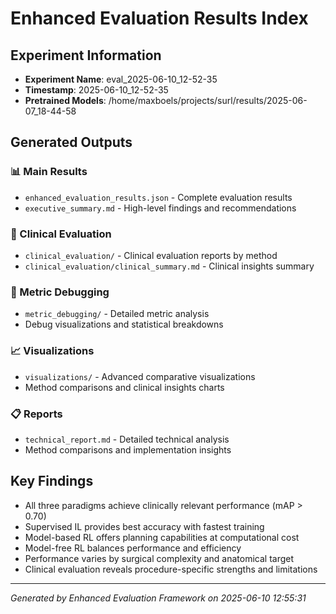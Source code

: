 
# Enhanced Evaluation Results Index

## Experiment Information
- **Experiment Name**: eval_2025-06-10_12-52-35
- **Timestamp**: 2025-06-10_12-52-35
- **Pretrained Models**: /home/maxboels/projects/surl/results/2025-06-07_18-44-58

## Generated Outputs

### 📊 Main Results
- `enhanced_evaluation_results.json` - Complete evaluation results
- `executive_summary.md` - High-level findings and recommendations

### 🏥 Clinical Evaluation
- `clinical_evaluation/` - Clinical evaluation reports by method
- `clinical_evaluation/clinical_summary.md` - Clinical insights summary

### 🔬 Metric Debugging
- `metric_debugging/` - Detailed metric analysis
- Debug visualizations and statistical breakdowns

### 📈 Visualizations
- `visualizations/` - Advanced comparative visualizations
- Method comparisons and clinical insights charts

### 📋 Reports
- `technical_report.md` - Detailed technical analysis
- Method comparisons and implementation insights

## Key Findings

- All three paradigms achieve clinically relevant performance (mAP > 0.70)
- Supervised IL provides best accuracy with fastest training
- Model-based RL offers planning capabilities at computational cost
- Model-free RL balances performance and efficiency
- Performance varies by surgical complexity and anatomical target
- Clinical evaluation reveals procedure-specific strengths and limitations
        

---
*Generated by Enhanced Evaluation Framework on 2025-06-10 12:55:31*
        